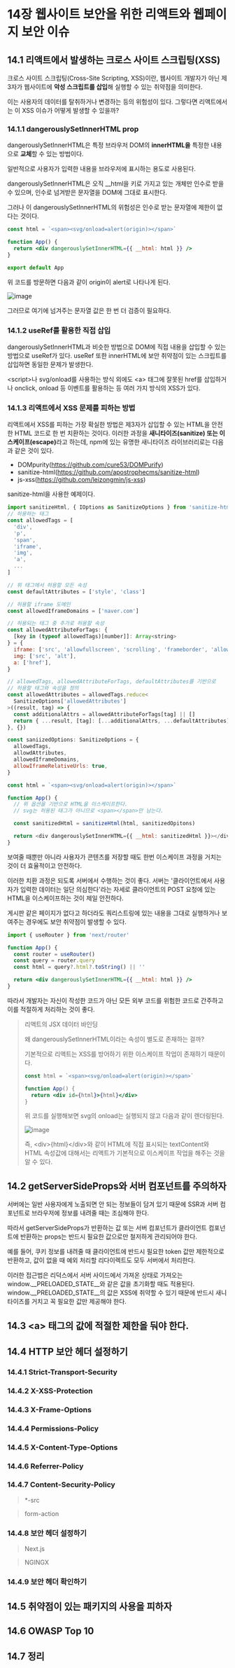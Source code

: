 # 14장 웹사이트 보안을 위한 리액트와 웹페이지 보안 이슈

## 14.1 리액트에서 발생하는 크로스 사이트 스크립팅(XSS)

크로스 사이트 스크립팅(Cross-Site Scripting, XSS)이란, 웹사이트 개발자가 아닌 제3자가 웹사이트에 **악성 스크립트를 삽입**해 실행할 수 있는 취약점을 의미한다.

이는 사용자의 데이터를 탈취하거나 변경하는 등의 위험성이 있다. 그렇다면 리액트에서는 이 XSS 이슈가 어떻게 발생할 수 있을까?

### 14.1.1 dangerouslySetInnerHTML prop

dangerouslySetInnerHTML은 특정 브라우저 DOM의 **innerHTML을** 특정한 내용으로 **교체**할 수 있는 방법이다.

일반적으로 사용자가 입력한 내용을 브라우저에 표시하는 용도로 사용된다.

dangerouslySetInnerHTML은 오직 __html을 키로 가지고 있는 개체만 인수로 받을 수 있으며, 인수로 넘겨받은 문자열을 DOM에 그대로 표시한다.

그러나 이 dangerouslySetInnerHTML의 위험성은 인수로 받는 문자열에 제한이 없다는 것이다.

```jsx
const html = `<span><svg/onload=alert(origin)></span>`

function App() {
  return <div dangerouslySetInnerHTML={{ __html: html }} />
}

export default App
```

위 코드를 방문하면 다음과 같이 origin이 alert로 나타나게 된다.

![image](https://github.com/user-attachments/assets/d19b1bbd-b14d-40b1-a4b9-66094a79f558)

그러므로 여기에 넘겨주는 문자열 값은 한 번 더 검증이 필요하다.

### 14.1.2 useRef를 활용한 직접 삽입

dangerouslySetInnerHTML과 비슷한 방법으로 DOM에 직접 내용을 삽입할 수 있는 방법으로 useRef가 있다. useRef 또한 innerHTML에 보안 취약점이 있는 스크립트를 삽입하면 동일한 문제가 발생한다.

\<script\>나 svg/onload를 사용하는 방식 외에도 \<a\> 태그에 잘못된 href를 삽입하거나 onclick, onload 등 이벤트를 활용하는 등 여러 가지 방식의 XSS가 있다.


### 14.1.3 리액트에서 XSS 문제를 피하는 방법

리액트에서 XSS를 피하는 가장 확실한 방법은 제3자가 삽입할 수 있는 HTML을 안전한 HTML 코드로 한 번 치환하는 것이다. 이러한 과정을 <strong>새니타이즈(sanitize) 또는 이스케이프(escape)</strong>라고 하는데, npm에 있는 유명한 새니타이즈 라이브러리로는 다음과 같은 것이 있다.

- DOMpurity(https://github.com/cure53/DOMPurify)
- sanitize-html(https://github.com/apostrophecms/sanitize-html)
- js-xss(https://github.com/leizongmin/js-xss)

sanitize-html을 사용한 예제이다.
```js
import sanitizeHtml, { IOptions as SanitizeOptions } from 'sanitize-html'
// 허용하는 태그
const allowedTags = [
  'div',
  'p',
  'span',
  'iframe',
  'img',
  'a',
  ...
]

// 위 태그에서 허용할 모든 속성
const defaultAttributes = ['style', 'class']

// 허용할 iframe 도메인
const allowedIframeDomains = ['naver.com']

// 허용되는 태그 중 추가로 허용할 속성
const allowedAttributeForTags: {
  [key in (typeof allowedTags)[number]]: Array<string>
} = {
  iframe: ['src', 'allowfullscreen', 'scrolling', 'frameborder', 'allow'],
  img: ['src', 'alt'],
  a: ['href'],
}

// allowedTags, allowedAttributeForTags, defaultAttributes를 기반으로
// 허용할 태그와 속성을 정의
const allowedAttributes = allowedTags.reduce<
  SanitizeOptions['allowedAttributes']
>((result, tag) => {
  const additionalAttrs = allowedAttributeForTags[tag] || []
  return { ...result, [tag]: [...additionalAttrs, ...defaultAttributes] }
}, {})

const saniizedOptions: SanitizeOptions = {
  allowedTags,
  allowdAttributes,
  allowedIframeDomains,
  allowIframeRelativeUrls: true,
}

const html = `<span><svg/onload=alert(origin)></span>`

function App() {
  // 위 옵션을 기반으로 HTML을 이스케이프한다.
  // svg는 허용된 태그가 아니므로 <span></span>만 남는다.

  const sanitizedHtml = sanitizeHtml(html, sanitizedOpitons)

  return <div dangerouslySetInnerHTML={{ __html: sanitizedHtml }}></div>
}
```

보여줄 때뿐만 아니라 사용자가 콘텐츠를 저장할 때도 한번 이스케이프 과정을 거치는 것이 더 효율적이고 안전하다.

이러한 치환 과정은 되도록 서버에서 수행하는 것이 좋다. 서버는 '클라이언트에서 사용자가 입력한 데이터는 일단 의심한다'라는 자세로 클라이언트의 POST 요청에 있는 HTML을 이스케이프하는 것이 제일 안전하다.


게시판 같은 페이지가 없다고 하더라도 쿼리스트링에 있는 내용을 그대로 실행하거나 보여주는 경우에도 보안 취약점이 발생할 수 있다.

```jsx
import { useRouter } from 'next/router'

function App() {
  const router = useRouter()
  const query = router.query
  const html = query?.html?.toString() || ''

  return <div dangerouslySetInnerHTML={{ __html: html }} />
}
```

따라서 개발자는 자신이 작성한 코드가 아닌 모든 외부 코드를 위험한 코드로 간주하고 이를 적절하게 처리하는 것이 좋다.

> 리액트의 JSX 데이터 바인딩
>
> 왜 dangerouslySetInnerHTML이라는 속성이 별도로 존재하는 걸까?
>
> 기본적으로 리액트는 XSS를 방어하기 위한 이스케이프 작업이 존재하기 때문이다.
>
> ```jsx
> const html = `<span><svg/onload=alert(origin)></span>`
> 
> function App() {
>   return <div id={html}>{html}</div>
> }
> ```
> 위 코드를 실행해보면 svg의 onload는 실행되지 않고 다음과 같이 렌더링된다.
>
> ![image](https://github.com/user-attachments/assets/fa4346cc-b8a9-4bbb-97c1-e0c857a866cd)
>
> 즉, \<div\>{html}\</div\>와 같이 HTML에 직접 표시되는 textContent와 HTML 속성값에 대해서는 리액트가 기본적으로 이스케이프 작업을 해주는 것을 알 수 있다.

## 14.2 getServerSideProps와 서버 컴포넌트를 주의하자

서버에는 일반 사용자에게 노출되면 안 되는 정보들이 담겨 있기 때문에 SSR과 서버 컴포넌트로 브라우저에 정보를 내려줄 때는 조심해야 한다.

따라서 getServerSideProps가 반환하는 값 또는 서버 컴포넌트가 클라이언트 컴포넌트에 반환하는 props는 반드시 필요한 값으로만 철저하게 관리되어야 한다.

예를 들어, 쿠키 정보를 내려줄 때 클라이언트에 반드시 필요한 token 값만 제한적으로 반환하고, 값이 없을 때 예외 처리할 리다이렉트도 모두 서버에서 처리한다.

이러한 접근법은 리덕스에서 서버 사이드에서 가져온 상태로 가져오는 window.__PRELOADED_STATE__와 같은 값을 초기화할 때도 적용된다. window.__PRELOADED_STATE__의 값은 XSS에 취약할 수 있기 때문에 반드시 새니타이즈를 거치고 꼭 필요한 값만 제공해야 한다.

## 14.3 \<a\> 태그의 값에 적절한 제한을 둬야 한다.

## 14.4 HTTP 보안 헤더 설정하기

### 14.4.1 Strict-Transport-Security

### 14.4.2 X-XSS-Protection

### 14.4.3 X-Frame-Options

### 14.4.4 Permissions-Policy

### 14.4.5 X-Content-Type-Options

### 14.4.6 Referrer-Policy

### 14.4.7 Content-Security-Policy

> *-src

> form-action

### 14.4.8 보안 헤더 설정하기

> Next.js

> NGINGX


### 14.4.9 보안 헤더 확인하기

## 14.5 취약점이 있는 패키지의 사용을 피하자

## 14.6 OWASP Top 10

## 14.7 정리
